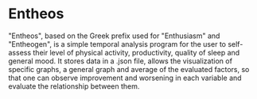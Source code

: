 # Entheos
"Entheos", based on the Greek prefix used for "Enthusiasm" and "Entheogen", is a simple temporal analysis program for the user to self-assess their level of physical activity, productivity, quality of sleep and general mood. It stores data in a .json file, allows the visualization of specific graphs, a general graph and average of the evaluated factors, so that one can observe improvement and worsening in each variable and evaluate the relationship between them.
